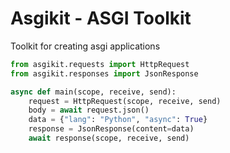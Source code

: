 # Asgikit - ASGI Toolkit

Toolkit for creating asgi applications

```python
from asgikit.requests import HttpRequest
from asgikit.responses import JsonResponse

async def main(scope, receive, send):
    request = HttpRequest(scope, receive, send)
    body = await request.json()
    data = {"lang": "Python", "async": True}
    response = JsonResponse(content=data)
    await response(scope, receive, send)
```